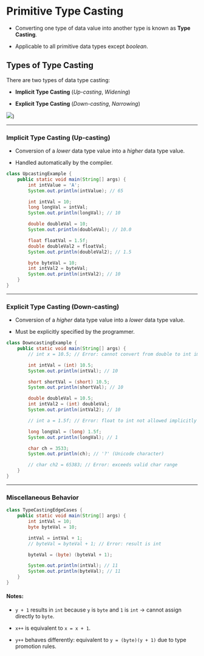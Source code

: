 # Primitive Type Casting

- Converting one type of data value into another type is known as **Type Casting**.

- Applicable to all primitive data types except *boolean*.

## Types of Type Casting

There are two types of data type casting:

- **Implicit Type Casting** (*Up-casting*, *Widening*)

- **Explicit Type Casting** (*Down-casting*, *Narrowing*)

![](/home/darkop/JSpiders-Java-FullStack/Core%20Java/Notes/Images/Type%20Conversion.png))

---

### Implicit Type Casting (Up-casting)

- Conversion of a *lower* data type value into a *higher* data type value.

- Handled automatically by the compiler.

```java
class UpcastingExample {
    public static void main(String[] args) {
        int intValue = 'A';
        System.out.println(intValue); // 65

        int intVal = 10;
        long longVal = intVal;
        System.out.println(longVal); // 10

        double doubleVal = 10;
        System.out.println(doubleVal); // 10.0

        float floatVal = 1.5f;
        double doubleVal2 = floatVal;
        System.out.println(doubleVal2); // 1.5

        byte byteVal = 10;
        int intVal2 = byteVal;
        System.out.println(intVal2); // 10
    }
}
```

---

### Explicit Type Casting (Down-casting)

- Conversion of a *higher* data type value into a *lower* data type value.

- Must be explicitly specified by the programmer.

```java
class DowncastingExample {
    public static void main(String[] args) {
        // int x = 10.5; // Error: cannot convert from double to int implicitly

        int intVal = (int) 10.5;
        System.out.println(intVal); // 10

        short shortVal = (short) 10.5;
        System.out.println(shortVal); // 10

        double doubleVal = 10.5;
        int intVal2 = (int) doubleVal;
        System.out.println(intVal2); // 10

        // int a = 1.5f; // Error: float to int not allowed implicitly

        long longVal = (long) 1.5f;
        System.out.println(longVal); // 1

        char ch = 3533;
        System.out.println(ch); // '?' (Unicode character)

        // char ch2 = 65383; // Error: exceeds valid char range
    }
}
```

---

### Miscellaneous Behavior

```java
class TypeCastingEdgeCases {
    public static void main(String[] args) {
        int intVal = 10;
        byte byteVal = 10;

        intVal = intVal + 1;
        // byteVal = byteVal + 1; // Error: result is int

        byteVal = (byte) (byteVal + 1);

        System.out.println(intVal); // 11
        System.out.println(byteVal); // 11
    }
}
```

#### Notes:

- `y + 1` results in `int` because `y` is `byte` and `1` is `int` → cannot assign directly to `byte`.

- `x++` is equivalent to `x = x + 1`.

- `y++` behaves differently: equivalent to `y = (byte)(y + 1)` due to type promotion rules.
